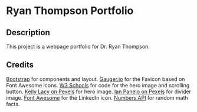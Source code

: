 # Ryan Thompson Portfolio

## Description 

This project is a webpage portfolio for Dr. Ryan Thompson.

## Credits

[Bootstrap](https://getbootstrap.com/) for components and layout.
[Gauger.io](https://gauger.io/fonticon/) for the Favicon based on Font Awesome icons.
[W3 Schools](http://w3schools.com/) for code for the hero image and scrolling button.
[Kelly Lacy on Pexels](https://www.pexels.com/@kelly-lacy-1179532) for hero image.
[Ian Panelo on Pexels](https://www.pexels.com/@ian-panelo) for divider image.
[Font Awesome](https://fontawesome.com/) for the LinkedIn icon.
[Numbers API](http://numbersapi.com/) for random math facts.

